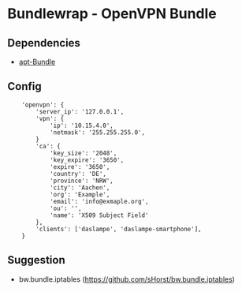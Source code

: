 # Bundlewrap - OpenVPN Bundle

## Dependencies
- [apt-Bundle](https://github.com/sHorst/bw.bundle.apt)

## Config
        'openvpn': {
            'server_ip': '127.0.0.1',
            'vpn': {
                'ip': '10.15.4.0',
                'netmask': '255.255.255.0',
            }
            'ca': {
                'key_size': '2048',
                'key_expire': '3650',
                'expire': '3650',
                'country': 'DE',
                'province': 'NRW',
                'city': 'Aachen',
                'org': 'Example',
                'email': 'info@exmaple.org',
                'ou': '',
                'name': 'X509 Subject Field'
            },
            'clients': ['daslampe', 'daslampe-smartphone'],
        }

## Suggestion
- bw.bundle.iptables (https://github.com/sHorst/bw.bundle.iptables)